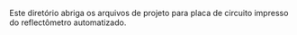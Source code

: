 Este diretório abriga os arquivos de projeto para placa de circuito impresso do reflectômetro automatizado.
